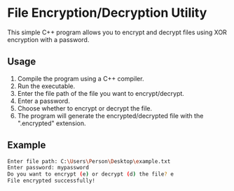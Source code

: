 # File Encryption/Decryption Utility

This simple C++ program allows you to encrypt and decrypt files using XOR encryption with a password.

## Usage

1. Compile the program using a C++ compiler.
2. Run the executable.
3. Enter the file path of the file you want to encrypt/decrypt.
4. Enter a password.
5. Choose whether to encrypt or decrypt the file.
6. The program will generate the encrypted/decrypted file with the ".encrypted" extension.

## Example

```bash
Enter file path: C:\Users\Person\Desktop\example.txt
Enter password: mypassword
Do you want to encrypt (e) or decrypt (d) the file? e
File encrypted successfully!
